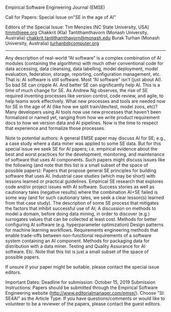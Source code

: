 Empirical Software Engineering Journal (EMSE)


Call for Papers:  Special Issue on"SE in the age of AI”

Editors of the Special Issue:
Tim Menzies (NC State University, USA)  timm@ieee.org 
Chakkrit (Kla) Tantithamthavorn (Monash University, Australia) chakkrit.tantithamthavorn@monash.edu 
Burak Turhan (Monash University, Australia)  turhanb@computer.org  
_________________________________________________________________________________________________
Any description of real-world “AI software” is a complex combination of AI modules (containing the algorithms)    with much other conventional code for data accessing, data cleansing, data labelling, model deployment, model evaluation, federation, storage, reporting, configuration management, etc. That is:
AI software is still software. 
Most “AI software” isn’t (just about AI). 
So bad SE can cripple AI.
And better SE can significantly help AI.
This is a time of much change for SE. As Andrew Ng observes, the rise of SE required inventing processes like version control, code review, and agile, to help teams work effectively. What new processes and tools are needed now for SE in the age of AI (like how we split train/dev/test, model zoos, etc)?  Many developers using AI tools now use new processes that haven't been formalized or named yet, ranging from how we write product requirement docs to how we version data and AI pipelines. Now is the time to respect that experience and formalize those processes.

Note to potential authors: A general EMSE paper may discuss AI for SE; e.g., a case study where a data miner was applied to some SE data. But for this special issue we seek SE for AI papers; i.e. empirical evidence about the best and worst practices for the development, monitoring, and maintenance of software that uses AI components. Such papers might discuss issues like the following (and note that this list is a small subset of the space of possible papers):
Papers that propose general SE principles for building software that uses AI.
Industrial case studies (which may be short) with lessons learned or practical guidelines.
Empirical SE research that explores code and/or project issues with AI software.
Success stories as well as cautionary tales (negative results) where the combination AI+SE failed is some way (and for such cautionary tales, we seek a clear lesson(s) learned from that case study). 
The description of some SE process that mitigates the factors that    inhibit  successful use of AI;
A discussion on methods to model a domain, before doing data mining, in order to discover (e.g.) surrogates values that can be collected at least cost.
Methods for better configuring AI software  (e.g. hyperparameter optimization)
Design patterns for machine learning workflows.
Requirements engineering methods that enable trade-offs between non-functional requirements of a software system containing an AI component.
Methods for packaging data for distribution with a  data miner.
Testing and Quality Assurance for AI software.
Etc.  Note that this list is just a small subset of the space of possible papers.

If unsure if your paper might be suitable, please contact the special issue editors. 

Important Dates:
Deadline for submission: October 15, 2019
Submission Instructions:
Papers should be submitted through the Empirical Software Engineering website (http://www.editorialmanager.com/emse/). Choose "SI: SE4AI" as the Article Type. 
If you have questions/comments or would like to volunteer to be a reviewer of the papers, please contact the guest editors. 
